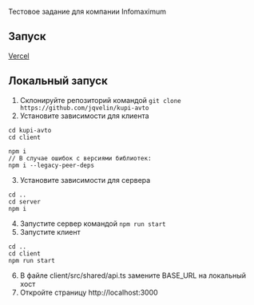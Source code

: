 Тестовое задание для компании Infomaximum
## Запуск
[Vercel](https://kupi-avto.vercel.app)
## Локальный запуск
1. Склонируйте репозиторий командой `git clone https://github.com/jqvelin/kupi-avto`
2. Установите зависимости для клиента
```
cd kupi-avto
cd client

npm i
// В случае ошибок с версиями библиотек:
npm i --legacy-peer-deps
```
3. Установите зависимости для сервера
```
cd ..
cd server
npm i
```
4. Запустите сервер командой `npm run start`
5. Запустите клиент
```
cd ..
cd client
npm run start
```
6. В файле client/src/shared/api.ts замените BASE_URL на локальный хост
7. Откройте страницу http://localhost:3000
